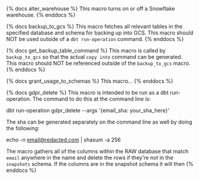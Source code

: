 {% docs alter_warehouse %}
This macro turns on or off a Snowflake warehouse.
{% enddocs %}


{% docs backup_to_gcs %}
This macro fetches all relevant tables in the specified database and schema for backing up into GCS. This macro should NOT be used outside of a `dbt run-operation` command.
{% enddocs %}


{% docs get_backup_table_command %}
This macro is called by `backup_to_gcs` so that the actual `copy into` command can be generated. This macro should NOT be referenced outside of the `backup_to_gcs` macro.
{% enddocs %}


{% docs grant_usage_to_schemas %}
This macro...
{% enddocs %}


{% docs gdpr_delete %}
This macro is intended to be run as a dbt run-operation. The command to do this at the command line is:

dbt run-operation gdpr_delete --args '{email_sha: your_sha_here}'

The sha can be generated separately on the command line as well by doing the following:

echo -n email@redacted.com | shasum -a 256

The macro gathers all of the columns within the RAW database that match `email` anywhere in the name and delete the rows if they're not in the `snapshots` schema. If the columns are in the snapshot schema it will then 
{% enddocs %}
